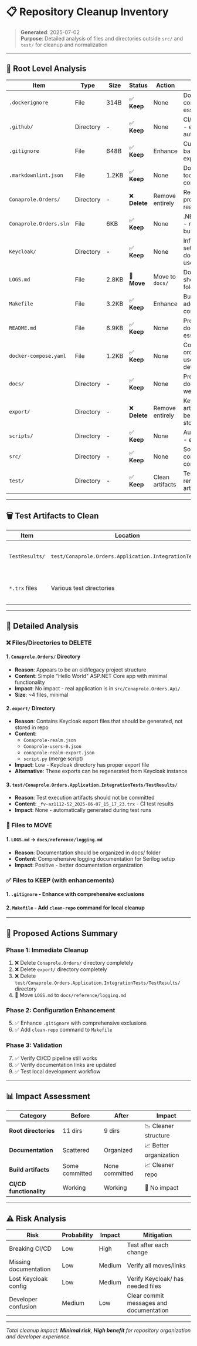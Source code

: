 # 📋 Repository Cleanup Inventory

> **Generated**: 2025-07-02  
> **Purpose**: Detailed analysis of files and directories outside `src/` and `test/` for cleanup and normalization

---

## 📁 Root Level Analysis

| Item | Type | Size | Status | Action | Rationale |
|------|------|------|--------|--------|-----------|
| `.dockerignore` | File | 314B | ✅ **Keep** | None | Docker build configuration - essential |
| `.github/` | Directory | - | ✅ **Keep** | None | CI/CD workflows - essential for automation |
| `.gitignore` | File | 648B | ✅ **Keep** | Enhance | Current version is basic, needs expansion |
| `.markdownlint.json` | File | 1.2KB | ✅ **Keep** | None | Documentation tooling configuration |
| `Conaprole.Orders/` | Directory | - | ❌ **Delete** | Remove entirely | Redundant old project structure, real code is in `src/` |
| `Conaprole.Orders.sln` | File | 6KB | ✅ **Keep** | None | .NET solution file - required for builds |
| `Keycloak/` | Directory | - | ✅ **Keep** | None | Infrastructure/auth setup - documented and used |
| `LOGS.md` | File | 2.8KB | 🔄 **Move** | Move to `docs/` | Documentation should be in docs folder |
| `Makefile` | File | 3.2KB | ✅ **Keep** | Enhance | Build automation - add cleanup commands |
| `README.md` | File | 6.9KB | ✅ **Keep** | None | Project documentation - essential |
| `docker-compose.yaml` | File | 1.2KB | ✅ **Keep** | None | Container orchestration - used for development |
| `docs/` | Directory | - | ✅ **Keep** | None | Project documentation - well structured |
| `export/` | Directory | - | ❌ **Delete** | Remove entirely | Keycloak export artifacts - should be generated, not stored |
| `scripts/` | Directory | - | ✅ **Keep** | None | Automation scripts - essential tooling |
| `src/` | Directory | - | ✅ **Keep** | None | Source code - core project content |
| `test/` | Directory | - | ✅ **Keep** | Clean artifacts | Tests - but remove generated artifacts |

---

## 🗑️ Test Artifacts to Clean

| Item | Location | Status | Action |
|------|----------|--------|--------|
| `TestResults/` | `test/Conaprole.Orders.Application.IntegrationTests/` | ❌ **Delete** | Remove directory and add to .gitignore |
| `*.trx` files | Various test directories | ❌ **Delete** | Should be generated, not committed |

---

## 📂 Detailed Analysis

### ❌ Files/Directories to DELETE

#### 1. `Conaprole.Orders/` Directory
- **Reason**: Appears to be an old/legacy project structure
- **Content**: Simple "Hello World" ASP.NET Core app with minimal functionality
- **Impact**: No impact - real application is in `src/Conaprole.Orders.Api/`
- **Size**: ~4 files, minimal

#### 2. `export/` Directory  
- **Reason**: Contains Keycloak export files that should be generated, not stored in repo
- **Content**: 
  - `Conaprole-realm.json`
  - `Conaprole-users-0.json` 
  - `conaprole-realm-export.json`
  - `script.py` (merge script)
- **Impact**: Low - Keycloak directory has proper export file
- **Alternative**: These exports can be regenerated from Keycloak instance

#### 3. `test/Conaprole.Orders.Application.IntegrationTests/TestResults/`
- **Reason**: Test execution artifacts should not be committed
- **Content**: `_fv-az1112-52_2025-06-07_15_17_23.trx` - CI test results
- **Impact**: None - automatically generated during test runs

### 🔄 Files to MOVE

#### 1. `LOGS.md` → `docs/reference/logging.md`
- **Reason**: Documentation should be organized in docs/ folder
- **Content**: Comprehensive logging documentation for Serilog setup
- **Impact**: Positive - better documentation organization

### ✅ Files to KEEP (with enhancements)

#### 1. `.gitignore` - Enhance with comprehensive exclusions
#### 2. `Makefile` - Add `clean-repo` command for local cleanup

---

## 🎯 Proposed Actions Summary

### Phase 1: Immediate Cleanup
1. ❌ Delete `Conaprole.Orders/` directory completely
2. ❌ Delete `export/` directory completely  
3. ❌ Delete `test/Conaprole.Orders.Application.IntegrationTests/TestResults/` directory
4. 🔄 Move `LOGS.md` to `docs/reference/logging.md`

### Phase 2: Configuration Enhancement  
5. ✅ Enhance `.gitignore` with comprehensive exclusions
6. ✅ Add `clean-repo` command to `Makefile`

### Phase 3: Validation
7. ✅ Verify CI/CD pipeline still works
8. ✅ Verify documentation links are updated
9. ✅ Test local development workflow

---

## 📊 Impact Assessment

| Category | Before | After | Impact |
|----------|--------|-------|--------|
| **Root directories** | 11 dirs | 9 dirs | 📉 Cleaner structure |
| **Documentation** | Scattered | Organized | 📈 Better organization |
| **Build artifacts** | Some committed | None committed | 📈 Cleaner repo |
| **CI/CD functionality** | Working | Working | 🔄 No impact |

---

## ⚠️ Risk Analysis

| Risk | Probability | Impact | Mitigation |
|------|-------------|--------|------------|
| Breaking CI/CD | Low | High | Test after each change |
| Missing documentation | Low | Medium | Verify all moves/links |
| Lost Keycloak config | Low | Medium | Verify Keycloak/ has needed files |
| Developer confusion | Medium | Low | Clear commit messages and documentation |

---

*Total cleanup impact: **Minimal risk**, **High benefit** for repository organization and developer experience.*